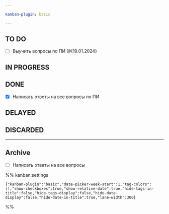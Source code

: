 ```yaml
---

kanban-plugin: basic

---
```


## TO DO

- [ ] Выучить вопросы по ПИ @{19.01.2024}


## IN PROGRESS



## DONE

- [x] Написать ответы на все вопросы по ПИ


## DELAYED



## DISCARDED



***

## Archive

- [ ] Написать ответы на все вопросы

%% kanban:settings
```
{"kanban-plugin":"basic","date-picker-week-start":1,"tag-colors":[],"show-checkboxes":true,"show-relative-date":true,"hide-tags-in-title":false,"hide-tags-display":false,"hide-date-display":false,"hide-date-in-title":true,"lane-width":300}
```
%%